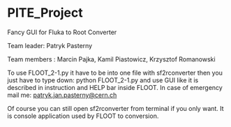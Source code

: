 # PITE_Project
Fancy GUI for Fluka to Root Converter

Team leader: Patryk Pasterny

Team members : Marcin Pajka, Kamil Piastowicz, Krzysztof Romanowski


To use FLOOT_2-1.py it have to be into one file with sf2rconverter then you just have to type down:
python FLOOT_2-1.py
and use GUI like it is described in instruction and HELP bar inside FLOOT. 
In case of emergency mail me:
patryk.jan.pasterny@cern.ch 

Of course you can still open sf2rconverter from terminal if you only want. It is console application used by FLOOT to conversion.
